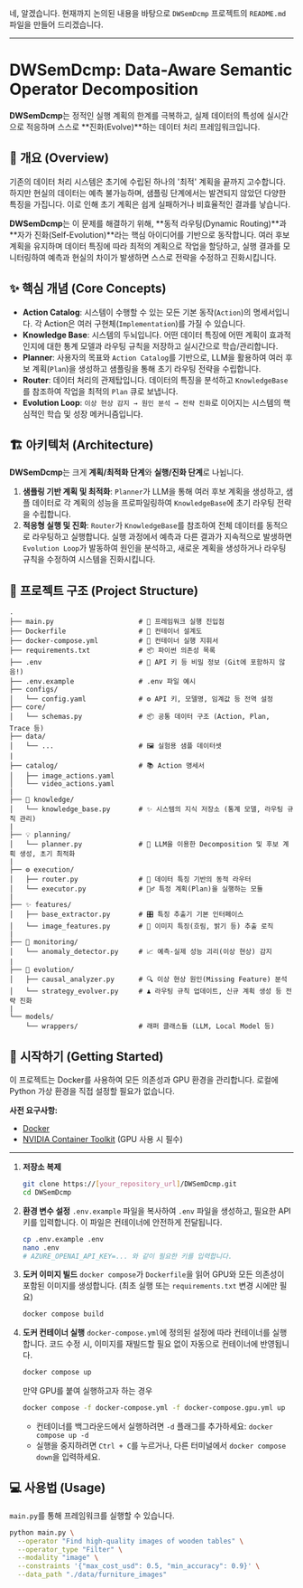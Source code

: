 네, 알겠습니다. 현재까지 논의된 내용을 바탕으로 `DWSemDcmp` 프로젝트의 `README.md` 파일을 만들어 드리겠습니다.

-----

# DWSemDcmp: Data-Aware Semantic Operator Decomposition

[](https://www.python.org/downloads/release/python-3100/)
[](https://opensource.org/licenses/MIT)

**DWSemDcmp**는 정적인 실행 계획의 한계를 극복하고, 실제 데이터의 특성에 실시간으로 적응하며 스스로 \*\*진화(Evolve)\*\*하는 데이터 처리 프레임워크입니다.

## 📖 개요 (Overview)

기존의 데이터 처리 시스템은 초기에 수립된 하나의 '최적' 계획을 끝까지 고수합니다. 하지만 현실의 데이터는 예측 불가능하며, 샘플링 단계에서는 발견되지 않았던 다양한 특징을 가집니다. 이로 인해 초기 계획은 쉽게 실패하거나 비효율적인 결과를 낳습니다.

**DWSemDcmp**는 이 문제를 해결하기 위해, \*\*동적 라우팅(Dynamic Routing)\*\*과 \*\*자가 진화(Self-Evolution)\*\*라는 핵심 아이디어를 기반으로 동작합니다. 여러 후보 계획을 유지하며 데이터 특징에 따라 최적의 계획으로 작업을 할당하고, 실행 결과를 모니터링하여 예측과 현실의 차이가 발생하면 스스로 전략을 수정하고 진화시킵니다.

## ✨ 핵심 개념 (Core Concepts)

  * **Action Catalog**: 시스템이 수행할 수 있는 모든 기본 동작(`Action`)의 명세서입니다. 각 Action은 여러 구현체(`Implementation`)를 가질 수 있습니다.
  * **Knowledge Base**: 시스템의 두뇌입니다. 어떤 데이터 특징에 어떤 계획이 효과적인지에 대한 통계 모델과 라우팅 규칙을 저장하고 실시간으로 학습/관리합니다.
  * **Planner**: 사용자의 목표와 `Action Catalog`를 기반으로, LLM을 활용하여 여러 후보 계획(`Plan`)을 생성하고 샘플링을 통해 초기 라우팅 전략을 수립합니다.
  * **Router**: 데이터 처리의 관제탑입니다. 데이터의 특징을 분석하고 `KnowledgeBase`를 참조하여 작업을 최적의 `Plan` 큐로 보냅니다.
  * **Evolution Loop**: `이상 현상 감지 → 원인 분석 → 전략 진화`로 이어지는 시스템의 핵심적인 학습 및 성장 메커니즘입니다.

## 🏗️ 아키텍처 (Architecture)

**DWSemDcmp**는 크게 **계획/최적화 단계**와 **실행/진화 단계**로 나뉩니다.

1.  **샘플링 기반 계획 및 최적화**: `Planner`가 LLM을 통해 여러 후보 계획을 생성하고, 샘플 데이터로 각 계획의 성능을 프로파일링하여 `KnowledgeBase`에 초기 라우팅 전략을 수립합니다.
2.  **적응형 실행 및 진화**: `Router`가 `KnowledgeBase`를 참조하여 전체 데이터를 동적으로 라우팅하고 실행합니다. 실행 과정에서 예측과 다른 결과가 지속적으로 발생하면 `Evolution Loop`가 발동하여 원인을 분석하고, 새로운 계획을 생성하거나 라우팅 규칙을 수정하여 시스템을 진화시킵니다.

## 📂 프로젝트 구조 (Project Structure)

```
.
├── main.py                     # 🚀 프레임워크 실행 진입점
├── Dockerfile                  # 📜 컨테이너 설계도
├── docker-compose.yml          # 🎼 컨테이너 실행 지휘서
├── requirements.txt            # 📦 파이썬 의존성 목록
├── .env                        # 🔑 API 키 등 비밀 정보 (Git에 포함하지 않음!)
├── .env.example                # .env 파일 예시
├── configs/
│   └── config.yaml             # ⚙️ API 키, 모델명, 임계값 등 전역 설정
├── core/
│   └── schemas.py              # 📦 공통 데이터 구조 (Action, Plan, Trace 등)
├── data/
│   └── ...                     # 🖼️ 실험용 샘플 데이터셋
|
├── catalog/                    # 📚 Action 명세서
│   ├── image_actions.yaml
│   └── video_actions.yaml
|
├── 🧠 knowledge/
│   └── knowledge_base.py       # ✨ 시스템의 지식 저장소 (통계 모델, 라우팅 규칙 관리)
|
├── 💡 planning/
│   └── planner.py              # 📝 LLM을 이용한 Decomposition 및 후보 계획 생성, 초기 최적화
|
├── ⚙️ execution/
│   ├── router.py               # 🚦 데이터 특징 기반의 동적 라우터
│   └── executor.py             # 🏃‍♂️ 특정 계획(Plan)을 실행하는 모듈
|
├── ✨ features/
│   ├── base_extractor.py       # 🎛️ 특징 추출기 기본 인터페이스
│   └── image_features.py       # 📸 이미지 특징(흐림, 밝기 등) 추출 로직
|
├── 🔬 monitoring/
│   └── anomaly_detector.py     # 📈 예측-실제 성능 괴리(이상 현상) 감지
|
├── 🧬 evolution/
│   ├── causal_analyzer.py      # 🔍 이상 현상 원인(Missing Feature) 분석
│   └── strategy_evolver.py     # ♟️ 라우팅 규칙 업데이트, 신규 계획 생성 등 전략 진화
|
└── models/
    └── wrappers/               # 래퍼 클래스들 (LLM, Local Model 등)
```

## 🚀 시작하기 (Getting Started)

이 프로젝트는 Docker를 사용하여 모든 의존성과 GPU 환경을 관리합니다. 로컬에 Python 가상 환경을 직접 설정할 필요가 없습니다.

**사전 요구사항:**

  * [Docker](https://www.docker.com/get-started)
  * [NVIDIA Container Toolkit](https://docs.nvidia.com/datacenter/cloud-native/container-toolkit/latest/install-guide.html) (GPU 사용 시 필수)

-----

1.  **저장소 복제**

    ```bash
    git clone https://[your_repository_url]/DWSemDcmp.git
    cd DWSemDcmp
    ```

2.  **환경 변수 설정**
    `.env.example` 파일을 복사하여 `.env` 파일을 생성하고, 필요한 API 키를 입력합니다. 이 파일은 컨테이너에 안전하게 전달됩니다.

    ```bash
    cp .env.example .env
    nano .env
    # AZURE_OPENAI_API_KEY=... 와 같이 필요한 키를 입력합니다.
    ```

3.  **도커 이미지 빌드**
    `docker compose`가 `Dockerfile`을 읽어 GPU와 모든 의존성이 포함된 이미지를 생성합니다. (최초 실행 또는 `requirements.txt` 변경 시에만 필요)

    ```bash
    docker compose build
    ```

4.  **도커 컨테이너 실행**
    `docker-compose.yml`에 정의된 설정에 따라 컨테이너를 실행합니다. 코드 수정 시, 이미지를 재빌드할 필요 없이 자동으로 컨테이너에 반영됩니다.

    ```bash
    docker compose up
    ```

    만약 GPU를 붙여 실행하고자 하는 경우

    ```bash
    docker compose -f docker-compose.yml -f docker-compose.gpu.yml up
    ```

      * 컨테이너를 백그라운드에서 실행하려면 `-d` 플래그를 추가하세요: `docker compose up -d`
      * 실행을 중지하려면 `Ctrl + C`를 누르거나, 다른 터미널에서 `docker compose down`을 입력하세요.

## 💻 사용법 (Usage)

`main.py`를 통해 프레임워크를 실행할 수 있습니다.

```bash
python main.py \
  --operator "Find high-quality images of wooden tables" \
  --operator_type "Filter" \
  --modality "image" \
  --constraints '{"max_cost_usd": 0.5, "min_accuracy": 0.9}' \
  --data_path "./data/furniture_images"
```